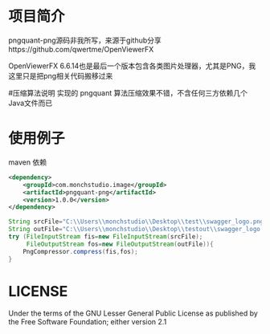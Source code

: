 # 项目简介
pngquant-png源码非我所写，来源于github分享https://github.com/qwertme/OpenViewerFX

OpenViewerFX 6.6.14也是最后一个版本包含各类图片处理器，尤其是PNG，我这里只是把png相关代码搬移过来

#压缩算法说明
实现的 pngquant 算法压缩效果不错，不含任何三方依赖几个Java文件而已

# 使用例子
maven 依赖
```xml
<dependency>
    <groupId>com.monchstudio.image</groupId>
    <artifactId>pngquant-png</artifactId>
    <version>1.0.0</version>
</dependency>
```

````java
String srcFile="C:\\Users\\monchstudio\\Desktop\\test\\swagger_logo.png";
String outFile="C:\\Users\\monchstudio\\Desktop\\testout\\swagger_logo.png";
try (FileInputStream fis=new FileInputStream(srcFile);
     FileOutputStream fos=new FileOutputStream(outFile)){
    PngCompressor.compress(fis,fos);
}
````

# LICENSE
Under the terms of the GNU Lesser General Public
License as published by the Free Software Foundation; either
version 2.1
